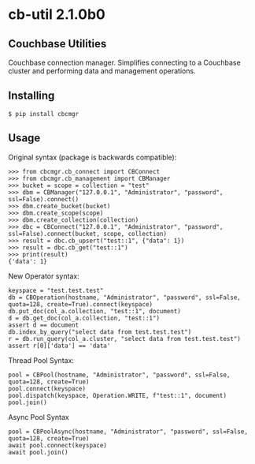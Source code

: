 # cb-util 2.1.0b0

## Couchbase Utilities
Couchbase connection manager. Simplifies connecting to a Couchbase cluster and performing data and management operations.

## Installing
```
$ pip install cbcmgr
```

## Usage
Original syntax (package is backwards compatible):
```
>>> from cbcmgr.cb_connect import CBConnect
>>> from cbcmgr.cb_management import CBManager
>>> bucket = scope = collection = "test"
>>> dbm = CBManager("127.0.0.1", "Administrator", "password", ssl=False).connect()
>>> dbm.create_bucket(bucket)
>>> dbm.create_scope(scope)
>>> dbm.create_collection(collection)
>>> dbc = CBConnect("127.0.0.1", "Administrator", "password", ssl=False).connect(bucket, scope, collection)
>>> result = dbc.cb_upsert("test::1", {"data": 1})
>>> result = dbc.cb_get("test::1")
>>> print(result)
{'data': 1}
```
New Operator syntax:
```
keyspace = "test.test.test"
db = CBOperation(hostname, "Administrator", "password", ssl=False, quota=128, create=True).connect(keyspace)
db.put_doc(col_a.collection, "test::1", document)
d = db.get_doc(col_a.collection, "test::1")
assert d == document
db.index_by_query("select data from test.test.test")
r = db.run_query(col_a.cluster, "select data from test.test.test")
assert r[0]['data'] == 'data'
```
Thread Pool Syntax:
```
pool = CBPool(hostname, "Administrator", "password", ssl=False, quota=128, create=True)
pool.connect(keyspace)
pool.dispatch(keyspace, Operation.WRITE, f"test::1", document)
pool.join()
```
Async Pool Syntax
```
pool = CBPoolAsync(hostname, "Administrator", "password", ssl=False, quota=128, create=True)
await pool.connect(keyspace)
await pool.join()
```

